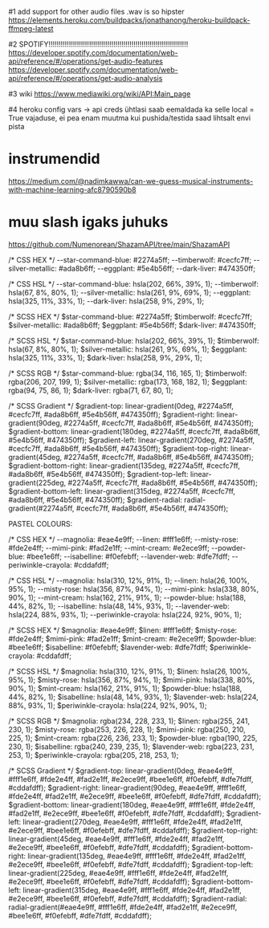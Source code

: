 #1 add support for other audio files
.wav is so hipster
https://elements.heroku.com/buildpacks/jonathanong/heroku-buildpack-ffmpeg-latest

#2 SPOTIFY!!!!!!!!!!!!!!!!!!!!!!!!!!!!!!!!!!!!!!!!!!!!!!!!!!!!!!!!!!!!!!!!!!!!!
https://developer.spotify.com/documentation/web-api/reference/#/operations/get-audio-features
https://developer.spotify.com/documentation/web-api/reference/#/operations/get-audio-analysis

#3 wiki
https://www.mediawiki.org/wiki/API:Main_page

#4 heroku config vars -> api creds 
ühtlasi saab eemaldada ka selle local = True vajaduse, ei pea enam muutma kui pushida/testida
saad lihtsalt envi pista

# instrumendid
https://medium.com/@nadimkawwa/can-we-guess-musical-instruments-with-machine-learning-afc8790590b8


# muu slash igaks juhuks
https://github.com/Numenorean/ShazamAPI/tree/main/ShazamAPI


/* CSS HEX */
--star-command-blue: #2274a5ff;
--timberwolf: #cecfc7ff;
--silver-metallic: #ada8b6ff;
--eggplant: #5e4b56ff;
--dark-liver: #474350ff;

/* CSS HSL */
--star-command-blue: hsla(202, 66%, 39%, 1);
--timberwolf: hsla(67, 8%, 80%, 1);
--silver-metallic: hsla(261, 9%, 69%, 1);
--eggplant: hsla(325, 11%, 33%, 1);
--dark-liver: hsla(258, 9%, 29%, 1);

/* SCSS HEX */
$star-command-blue: #2274a5ff;
$timberwolf: #cecfc7ff;
$silver-metallic: #ada8b6ff;
$eggplant: #5e4b56ff;
$dark-liver: #474350ff;

/* SCSS HSL */
$star-command-blue: hsla(202, 66%, 39%, 1);
$timberwolf: hsla(67, 8%, 80%, 1);
$silver-metallic: hsla(261, 9%, 69%, 1);
$eggplant: hsla(325, 11%, 33%, 1);
$dark-liver: hsla(258, 9%, 29%, 1);

/* SCSS RGB */
$star-command-blue: rgba(34, 116, 165, 1);
$timberwolf: rgba(206, 207, 199, 1);
$silver-metallic: rgba(173, 168, 182, 1);
$eggplant: rgba(94, 75, 86, 1);
$dark-liver: rgba(71, 67, 80, 1);

/* SCSS Gradient */
$gradient-top: linear-gradient(0deg, #2274a5ff, #cecfc7ff, #ada8b6ff, #5e4b56ff, #474350ff);
$gradient-right: linear-gradient(90deg, #2274a5ff, #cecfc7ff, #ada8b6ff, #5e4b56ff, #474350ff);
$gradient-bottom: linear-gradient(180deg, #2274a5ff, #cecfc7ff, #ada8b6ff, #5e4b56ff, #474350ff);
$gradient-left: linear-gradient(270deg, #2274a5ff, #cecfc7ff, #ada8b6ff, #5e4b56ff, #474350ff);
$gradient-top-right: linear-gradient(45deg, #2274a5ff, #cecfc7ff, #ada8b6ff, #5e4b56ff, #474350ff);
$gradient-bottom-right: linear-gradient(135deg, #2274a5ff, #cecfc7ff, #ada8b6ff, #5e4b56ff, #474350ff);
$gradient-top-left: linear-gradient(225deg, #2274a5ff, #cecfc7ff, #ada8b6ff, #5e4b56ff, #474350ff);
$gradient-bottom-left: linear-gradient(315deg, #2274a5ff, #cecfc7ff, #ada8b6ff, #5e4b56ff, #474350ff);
$gradient-radial: radial-gradient(#2274a5ff, #cecfc7ff, #ada8b6ff, #5e4b56ff, #474350ff);



PASTEL COLOURS:

/* CSS HEX */
--magnolia: #eae4e9ff;
--linen: #fff1e6ff;
--misty-rose: #fde2e4ff;
--mimi-pink: #fad2e1ff;
--mint-cream: #e2ece9ff;
--powder-blue: #bee1e6ff;
--isabelline: #f0efebff;
--lavender-web: #dfe7fdff;
--periwinkle-crayola: #cddafdff;

/* CSS HSL */
--magnolia: hsla(310, 12%, 91%, 1);
--linen: hsla(26, 100%, 95%, 1);
--misty-rose: hsla(356, 87%, 94%, 1);
--mimi-pink: hsla(338, 80%, 90%, 1);
--mint-cream: hsla(162, 21%, 91%, 1);
--powder-blue: hsla(188, 44%, 82%, 1);
--isabelline: hsla(48, 14%, 93%, 1);
--lavender-web: hsla(224, 88%, 93%, 1);
--periwinkle-crayola: hsla(224, 92%, 90%, 1);

/* SCSS HEX */
$magnolia: #eae4e9ff;
$linen: #fff1e6ff;
$misty-rose: #fde2e4ff;
$mimi-pink: #fad2e1ff;
$mint-cream: #e2ece9ff;
$powder-blue: #bee1e6ff;
$isabelline: #f0efebff;
$lavender-web: #dfe7fdff;
$periwinkle-crayola: #cddafdff;

/* SCSS HSL */
$magnolia: hsla(310, 12%, 91%, 1);
$linen: hsla(26, 100%, 95%, 1);
$misty-rose: hsla(356, 87%, 94%, 1);
$mimi-pink: hsla(338, 80%, 90%, 1);
$mint-cream: hsla(162, 21%, 91%, 1);
$powder-blue: hsla(188, 44%, 82%, 1);
$isabelline: hsla(48, 14%, 93%, 1);
$lavender-web: hsla(224, 88%, 93%, 1);
$periwinkle-crayola: hsla(224, 92%, 90%, 1);

/* SCSS RGB */
$magnolia: rgba(234, 228, 233, 1);
$linen: rgba(255, 241, 230, 1);
$misty-rose: rgba(253, 226, 228, 1);
$mimi-pink: rgba(250, 210, 225, 1);
$mint-cream: rgba(226, 236, 233, 1);
$powder-blue: rgba(190, 225, 230, 1);
$isabelline: rgba(240, 239, 235, 1);
$lavender-web: rgba(223, 231, 253, 1);
$periwinkle-crayola: rgba(205, 218, 253, 1);

/* SCSS Gradient */
$gradient-top: linear-gradient(0deg, #eae4e9ff, #fff1e6ff, #fde2e4ff, #fad2e1ff, #e2ece9ff, #bee1e6ff, #f0efebff, #dfe7fdff, #cddafdff);
$gradient-right: linear-gradient(90deg, #eae4e9ff, #fff1e6ff, #fde2e4ff, #fad2e1ff, #e2ece9ff, #bee1e6ff, #f0efebff, #dfe7fdff, #cddafdff);
$gradient-bottom: linear-gradient(180deg, #eae4e9ff, #fff1e6ff, #fde2e4ff, #fad2e1ff, #e2ece9ff, #bee1e6ff, #f0efebff, #dfe7fdff, #cddafdff);
$gradient-left: linear-gradient(270deg, #eae4e9ff, #fff1e6ff, #fde2e4ff, #fad2e1ff, #e2ece9ff, #bee1e6ff, #f0efebff, #dfe7fdff, #cddafdff);
$gradient-top-right: linear-gradient(45deg, #eae4e9ff, #fff1e6ff, #fde2e4ff, #fad2e1ff, #e2ece9ff, #bee1e6ff, #f0efebff, #dfe7fdff, #cddafdff);
$gradient-bottom-right: linear-gradient(135deg, #eae4e9ff, #fff1e6ff, #fde2e4ff, #fad2e1ff, #e2ece9ff, #bee1e6ff, #f0efebff, #dfe7fdff, #cddafdff);
$gradient-top-left: linear-gradient(225deg, #eae4e9ff, #fff1e6ff, #fde2e4ff, #fad2e1ff, #e2ece9ff, #bee1e6ff, #f0efebff, #dfe7fdff, #cddafdff);
$gradient-bottom-left: linear-gradient(315deg, #eae4e9ff, #fff1e6ff, #fde2e4ff, #fad2e1ff, #e2ece9ff, #bee1e6ff, #f0efebff, #dfe7fdff, #cddafdff);
$gradient-radial: radial-gradient(#eae4e9ff, #fff1e6ff, #fde2e4ff, #fad2e1ff, #e2ece9ff, #bee1e6ff, #f0efebff, #dfe7fdff, #cddafdff);